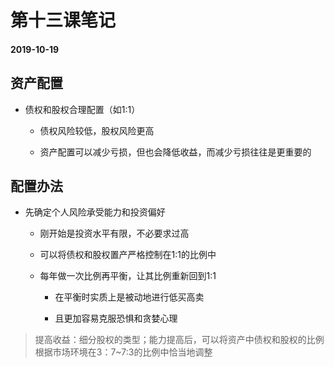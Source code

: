 # 第十三课笔记

#### 2019-10-19

## 资产配置

+ 债权和股权合理配置（如1:1）

	- 债权风险较低，股权风险更高

	- 资产配置可以减少亏损，但也会降低收益，而减少亏损往往是更重要的

## 配置办法

+ 先确定个人风险承受能力和投资偏好

	- 刚开始是投资水平有限，不必要求过高

	- 可以将债权和股权置产严格控制在1:1的比例中

	- 每年做一次比例再平衡，让其比例重新回到1:1

		+ 在平衡时实质上是被动地进行低买高卖

		+ 且更加容易克服恐惧和贪婪心理

> 提高收益：细分股权的类型；能力提高后，可以将资产中债权和股权的比例根据市场环境在3：7~7:3的比例中恰当地调整
